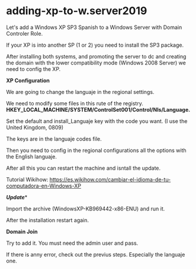 # adding-xp-to-w.server2019
Let's add a Windows XP SP3 Spanish to a Windows Server with Domain Controler Role.

If your XP is into another SP (1 or 2) you need to install the SP3 package.

After installing both systems, and promoting the server to dc and creating the domain with the lower compatibility mode (Windows 2008 Server) we need to config the XP.

****XP Configuration****

We are going to change the languaje in the regional settings.

We need to modify some files in this rute of the registry.
**HKEY_LOCAL_MACHINE/SYSTEM/ControlSet001/Control/NIs/Language.**

Set the default and install_Languaje key with the code you want. (I use the United Kingdom, 0809)

The keys are in the languaje codes file.

Then you need to config in the regional configurations all the options with the English languaje.

After all this you can restart the machine and isntall the update.

Tutorial Wikihow: https://es.wikihow.com/cambiar-el-idioma-de-tu-computadora-en-Windows-XP

***Update****

Import the archive (WindowsXP-KB969442-x86-ENU) and run it.

After the installation restart again.

****Domain Join****

Try to add it. You must need the admin user and pass.

If there is anny error, check out the previus steps. Especially the languaje one.

